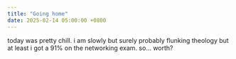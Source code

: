 ```yaml
---
title: "Going home"
date: 2025-02-14 05:00:00 +0800
---
```


today was pretty chill. i am slowly but surely probably flunking theology but at least i got a 91% on the networking exam. so... worth?